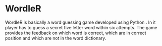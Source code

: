 # WordleR
WordleR is basically a word guessing game developed using Python . In it player has to guess a secret five letter word within six attempts. The game provides the  feedback on which word is correct, which are in correct position and which are not in the word dictionary.
